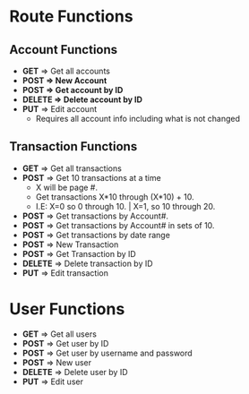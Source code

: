 # Route Functions

## Account Functions

- **GET** => Get all accounts
- **POST => New Account**
- **POST => Get account by ID**
- **DELETE => Delete account by ID**
- **PUT** => Edit account
  - Requires all account info including what is not changed

## Transaction Functions

- **GET** => Get all transactions
- **POST** => Get 10 transactions at a time
  - X will be page #. 
  - Get transactions X\*10 through (X\*10) + 10.
  - I.E: X=0 so 0 through 10. | X=1, so 10 through 20.
- **POST** => Get transactions by Account#.
- **POST** => Get transactions by Account# in sets of 10.
- **POST** => Get transactions by date range
- **POST** => New Transaction
- **POST** => Get Transaction by ID
- **DELETE** => Delete transaction by ID
- **PUT** => Edit transaction

# User Functions

- **GET** => Get all users
- **POST** => Get user by ID
- **POST** => Get user by username and password
- **POST** => New user
- **DELETE** => Delete user by ID
- **PUT** => Edit user